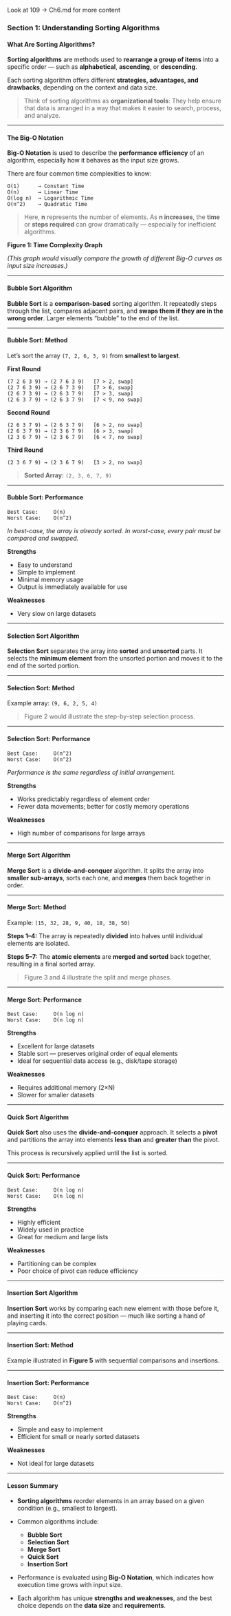 Look at  109 -> Ch6.md for more content

### Section 1: Understanding Sorting Algorithms

#### What Are Sorting Algorithms?

**Sorting algorithms** are methods used to **rearrange a group of items** into a specific order — such as **alphabetical**, **ascending**, or **descending**.

Each sorting algorithm offers different **strategies, advantages, and drawbacks**, depending on the context and data size.

> Think of sorting algorithms as **organizational tools**:
> They help ensure that data is arranged in a way that makes it easier to search, process, and analyze.

---

#### The Big-O Notation

**Big-O Notation** is used to describe the **performance efficiency** of an algorithm, especially how it behaves as the input size grows.

There are four common time complexities to know:

```
O(1)      → Constant Time  
O(n)      → Linear Time  
O(log n)  → Logarithmic Time  
O(n^2)    → Quadratic Time
```

> Here, **n** represents the number of elements.
> As **n increases**, the **time** or **steps required** can grow dramatically — especially for inefficient algorithms.

**Figure 1: Time Complexity Graph**

*(This graph would visually compare the growth of different Big-O curves as input size increases.)*

---

#### Bubble Sort Algorithm

**Bubble Sort** is a **comparison-based** sorting algorithm. It repeatedly steps through the list, compares adjacent pairs, and **swaps them if they are in the wrong order**. Larger elements “bubble” to the end of the list.

---

#### Bubble Sort: Method

Let’s sort the array `(7, 2, 6, 3, 9)` from **smallest to largest**.

**First Round**

```
(7 2 6 3 9) → (2 7 6 3 9)   [7 > 2, swap]  
(2 7 6 3 9) → (2 6 7 3 9)   [7 > 6, swap]  
(2 6 7 3 9) → (2 6 3 7 9)   [7 > 3, swap]  
(2 6 3 7 9) → (2 6 3 7 9)   [7 < 9, no swap]
```

**Second Round**

```
(2 6 3 7 9) → (2 6 3 7 9)   [6 > 2, no swap]  
(2 6 3 7 9) → (2 3 6 7 9)   [6 > 3, swap]  
(2 3 6 7 9) → (2 3 6 7 9)   [6 < 7, no swap]
```

**Third Round**

```
(2 3 6 7 9) → (2 3 6 7 9)   [3 > 2, no swap]
```

> **Sorted Array:** `(2, 3, 6, 7, 9)`

---

#### Bubble Sort: Performance

```
Best Case:     O(n)  
Worst Case:    O(n^2)
```

*In best-case, the array is already sorted. In worst-case, every pair must be compared and swapped.*

**Strengths**

* Easy to understand
* Simple to implement
* Minimal memory usage
* Output is immediately available for use

**Weaknesses**

* Very slow on large datasets

---

#### Selection Sort Algorithm

**Selection Sort** separates the array into **sorted** and **unsorted** parts. It selects the **minimum element** from the unsorted portion and moves it to the end of the sorted portion.

---

#### Selection Sort: Method

Example array: `(9, 6, 2, 5, 4)`

> Figure 2 would illustrate the step-by-step selection process.

---

#### Selection Sort: Performance

```
Best Case:     O(n^2)  
Worst Case:    O(n^2)
```

*Performance is the same regardless of initial arrangement.*

**Strengths**

* Works predictably regardless of element order
* Fewer data movements; better for costly memory operations

**Weaknesses**

* High number of comparisons for large arrays

---

#### Merge Sort Algorithm

**Merge Sort** is a **divide-and-conquer** algorithm. It splits the array into **smaller sub-arrays**, sorts each one, and **merges** them back together in order.

---

#### Merge Sort: Method

Example:
`(15, 32, 28, 9, 40, 18, 38, 50)`

**Steps 1–4:**
The array is repeatedly **divided** into halves until individual elements are isolated.

**Steps 5–7:**
The **atomic elements** are **merged and sorted** back together, resulting in a final sorted array.

> Figure 3 and 4 illustrate the split and merge phases.

---

#### Merge Sort: Performance

```
Best Case:     O(n log n)  
Worst Case:    O(n log n)
```

**Strengths**

* Excellent for large datasets
* Stable sort — preserves original order of equal elements
* Ideal for sequential data access (e.g., disk/tape storage)

**Weaknesses**

* Requires additional memory (2×N)
* Slower for smaller datasets

---

#### Quick Sort Algorithm

**Quick Sort** also uses the **divide-and-conquer** approach. It selects a **pivot** and partitions the array into elements **less than** and **greater than** the pivot.

This process is recursively applied until the list is sorted.

---

#### Quick Sort: Performance

```
Best Case:     O(n log n)  
Worst Case:    O(n log n)
```

**Strengths**

* Highly efficient
* Widely used in practice
* Great for medium and large lists

**Weaknesses**

* Partitioning can be complex
* Poor choice of pivot can reduce efficiency

---

#### Insertion Sort Algorithm

**Insertion Sort** works by comparing each new element with those before it, and inserting it into the correct position — much like sorting a hand of playing cards.

---

#### Insertion Sort: Method

Example illustrated in **Figure 5** with sequential comparisons and insertions.

---

#### Insertion Sort: Performance

```
Best Case:     O(n)  
Worst Case:    O(n^2)
```

**Strengths**

* Simple and easy to implement
* Efficient for small or nearly sorted datasets

**Weaknesses**

* Not ideal for large datasets

---

#### Lesson Summary

* **Sorting algorithms** reorder elements in an array based on a given condition (e.g., smallest to largest).
* Common algorithms include:

  * **Bubble Sort**
  * **Selection Sort**
  * **Merge Sort**
  * **Quick Sort**
  * **Insertion Sort**
* Performance is evaluated using **Big-O Notation**, which indicates how execution time grows with input size.
* Each algorithm has unique **strengths and weaknesses**, and the best choice depends on the **data size** and **requirements**.
